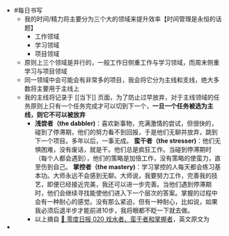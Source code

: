 - #每日书写
	- 我的时间/精力将主要分为三个大的领域来提升效率【时间管理是永恒的话题】
		- 工作领域
		- 学习领域
		- 项目领域
	- 原则上三个领域是并行的，一般工作日侧重工作与学习领域，而周末侧重学习与项目领域
	- 同一领域中会可能会有非常多的项目，我会将它分为主线和支线，绝大多数将主要用于主线上
	- 我的主线将记录于 [[当下]] 页面，为了防止过早放弃，对于主线领域的任务原则上只有一个任务完成才可以切到下一个，**一旦一个任务被选为主线，则它不可以被放弃**
		- **浅尝者（the dabbler)**：喜欢新事物，充满激情的尝试，但很快的，碰到了停滞期，他们的努力看不到回报，于是他们无聊并放弃，跳到下一个项目。多年以后，一事无成。
		  **蛮干者（the stresser)**：他们无惧困难，没有废话，就是干。他们总是疯狂工作。当碰到停滞期时（每个人都会遇到），他们的策略是加倍工作，没有策略的使蛮力，直至伤到自己。
		  **掌控者（the mastery)**：学习掌控的人每天都会练习基本功。大师永远不会感到无聊。大师说，我要努力工作，完善我的技艺，即便已经接近完美，我还可以进一步完善。当他们遇到停滞期时，他们会继续寻找能使他们进入下一个层次的答案。掌握的过程中会有一种耐心的感觉。没有那么紧迫，但有一种耐心，比如说，如果我必须后退半步才能前进10步，我将眼都不眨一下就去做。
		- 以上摘自 [🥤 零度日报 020 戏水者、蛮干者和掌握者](https://zerocoke.ck.page/posts/020)，英文原文为
-
